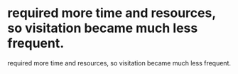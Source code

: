 # required more time and resources, so visitation became much less frequent.

required more time and resources, so visitation became much less frequent.